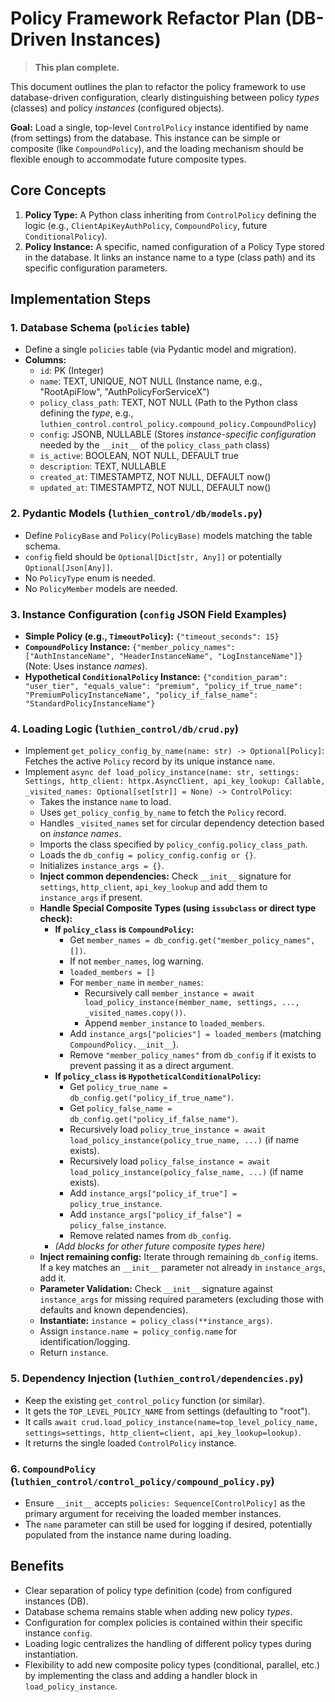# Policy Framework Refactor Plan (DB-Driven Instances)

> **This plan complete.**

This document outlines the plan to refactor the policy framework to use database-driven configuration, clearly distinguishing between policy *types* (classes) and policy *instances* (configured objects).

**Goal:** Load a single, top-level `ControlPolicy` instance identified by name (from settings) from the database. This instance can be simple or composite (like `CompoundPolicy`), and the loading mechanism should be flexible enough to accommodate future composite types.

## Core Concepts

1.  **Policy Type:** A Python class inheriting from `ControlPolicy` defining the logic (e.g., `ClientApiKeyAuthPolicy`, `CompoundPolicy`, future `ConditionalPolicy`).
2.  **Policy Instance:** A specific, named configuration of a Policy Type stored in the database. It links an instance name to a type (class path) and its specific configuration parameters.

## Implementation Steps

### 1. Database Schema (`policies` table)

-   Define a single `policies` table (via Pydantic model and migration).
-   **Columns:**
    -   `id`: PK (Integer)
    -   `name`: TEXT, UNIQUE, NOT NULL (Instance name, e.g., "RootApiFlow", "AuthPolicyForServiceX")
    -   `policy_class_path`: TEXT, NOT NULL (Path to the Python class defining the *type*, e.g., `luthien_control.control_policy.compound_policy.CompoundPolicy`)
    -   `config`: JSONB, NULLABLE (Stores *instance-specific configuration* needed by the `__init__` of the `policy_class_path` class)
    -   `is_active`: BOOLEAN, NOT NULL, DEFAULT true
    -   `description`: TEXT, NULLABLE
    -   `created_at`: TIMESTAMPTZ, NOT NULL, DEFAULT now()
    -   `updated_at`: TIMESTAMPTZ, NOT NULL, DEFAULT now()

### 2. Pydantic Models (`luthien_control/db/models.py`)

-   Define `PolicyBase` and `Policy(PolicyBase)` models matching the table schema.
-   `config` field should be `Optional[Dict[str, Any]]` or potentially `Optional[Json[Any]]`.
-   No `PolicyType` enum is needed.
-   No `PolicyMember` models are needed.

### 3. Instance Configuration (`config` JSON Field Examples)

-   **Simple Policy (e.g., `TimeoutPolicy`):** `{"timeout_seconds": 15}`
-   **`CompoundPolicy` Instance:** `{"member_policy_names": ["AuthInstanceName", "HeaderInstanceName", "LogInstanceName"]}` (Note: Uses instance *names*).
-   **Hypothetical `ConditionalPolicy` Instance:** `{"condition_param": "user_tier", "equals_value": "premium", "policy_if_true_name": "PremiumPolicyInstanceName", "policy_if_false_name": "StandardPolicyInstanceName"}`

### 4. Loading Logic (`luthien_control/db/crud.py`)

-   Implement `get_policy_config_by_name(name: str) -> Optional[Policy]`: Fetches the active `Policy` record by its unique instance `name`.
-   Implement `async def load_policy_instance(name: str, settings: Settings, http_client: httpx.AsyncClient, api_key_lookup: Callable, _visited_names: Optional[set[str]] = None) -> ControlPolicy`:
    -   Takes the instance `name` to load.
    -   Uses `get_policy_config_by_name` to fetch the `Policy` record.
    -   Handles `_visited_names` set for circular dependency detection based on *instance names*.
    -   Imports the class specified by `policy_config.policy_class_path`.
    -   Loads the `db_config = policy_config.config or {}`.
    -   Initializes `instance_args = {}`.
    -   **Inject common dependencies:** Check `__init__` signature for `settings`, `http_client`, `api_key_lookup` and add them to `instance_args` if present.
    -   **Handle Special Composite Types (using `issubclass` or direct type check):**
        -   **If `policy_class` is `CompoundPolicy`:**
            -   Get `member_names = db_config.get("member_policy_names", [])`.
            -   If not `member_names`, log warning.
            -   `loaded_members = []`
            -   For `member_name` in `member_names`:
                -   Recursively call `member_instance = await load_policy_instance(member_name, settings, ..., _visited_names.copy())`.
                -   Append `member_instance` to `loaded_members`.
            -   Add `instance_args["policies"] = loaded_members` (matching `CompoundPolicy.__init__`).
            -   Remove `"member_policy_names"` from `db_config` if it exists to prevent passing it as a direct argument.
        -   **If `policy_class` is `HypotheticalConditionalPolicy`:**
            -   Get `policy_true_name = db_config.get("policy_if_true_name")`.
            -   Get `policy_false_name = db_config.get("policy_if_false_name")`.
            -   Recursively load `policy_true_instance = await load_policy_instance(policy_true_name, ...)` (if name exists).
            -   Recursively load `policy_false_instance = await load_policy_instance(policy_false_name, ...)` (if name exists).
            -   Add `instance_args["policy_if_true"] = policy_true_instance`.
            -   Add `instance_args["policy_if_false"] = policy_false_instance`.
            -   Remove related names from `db_config`.
        -   *(Add blocks for other future composite types here)*
    -   **Inject remaining config:** Iterate through remaining `db_config` items. If a key matches an `__init__` parameter not already in `instance_args`, add it.
    -   **Parameter Validation:** Check `__init__` signature against `instance_args` for missing required parameters (excluding those with defaults and known dependencies).
    -   **Instantiate:** `instance = policy_class(**instance_args)`.
    -   Assign `instance.name = policy_config.name` for identification/logging.
    -   Return `instance`.

### 5. Dependency Injection (`luthien_control/dependencies.py`)

-   Keep the existing `get_control_policy` function (or similar).
-   It gets the `TOP_LEVEL_POLICY_NAME` from settings (defaulting to "root").
-   It calls `await crud.load_policy_instance(name=top_level_policy_name, settings=settings, http_client=client, api_key_lookup=lookup)`.
-   It returns the single loaded `ControlPolicy` instance.

### 6. `CompoundPolicy` (`luthien_control/control_policy/compound_policy.py`)

-   Ensure `__init__` accepts `policies: Sequence[ControlPolicy]` as the primary argument for receiving the loaded member instances.
-   The `name` parameter can still be used for logging if desired, potentially populated from the instance name during loading.

## Benefits

-   Clear separation of policy type definition (code) from configured instances (DB).
-   Database schema remains stable when adding new policy *types*.
-   Configuration for complex policies is contained within their specific instance `config`.
-   Loading logic centralizes the handling of different policy types during instantiation.
-   Flexibility to add new composite policy types (conditional, parallel, etc.) by implementing the class and adding a handler block in `load_policy_instance`. 